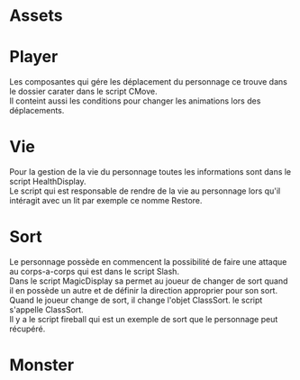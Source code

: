 # Assets

# Player
Les composantes qui gére les déplacement du personnage ce trouve dans le dossier carater dans le script CMove.<br />
Il conteint aussi les conditions pour changer les animations lors des déplacements.

# Vie
Pour la gestion de la vie du personnage toutes les informations sont dans le script HealthDisplay.<br />
Le script qui est responsable de rendre de la vie au personnage lors qu'il intéragit avec un lit par exemple ce nomme Restore.

# Sort
Le personnage possède en commencent la possibilité de faire une attaque au corps-a-corps qui est dans le script Slash.<br />
Dans le script MagicDisplay sa permet au joueur de changer de sort quand il en possède un autre et de définir la direction approprier pour son sort.<br />
Quand le joueur change de sort, il change l'objet ClassSort. le script s'appelle ClassSort.<br />
Il y a le script fireball qui est un exemple de sort que le personnage peut récupéré.

# Monster
